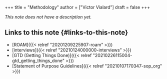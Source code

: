 +++
title = "Methodology"
author = ["Victor Vialard"]
draft = false
+++

_This note does not have a description yet._

## Links to this note {#links-to-this-note}

- [ROAM]({{< relref "20201209225907-roam" >}})
- [interviews]({{< relref "20210124000000-interviews" >}})
- [GTD (Getting Things Done)]({{< relref "20210226115004-gtd_getting_things_done" >}})
- [Statement of Purpose Guidelines]({{< relref "20210107170347-sop_org" >}})
